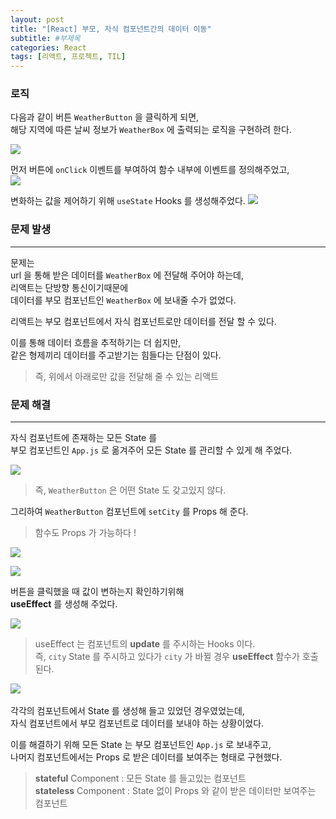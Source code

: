 ```yaml
---
layout: post
title: "[React] 부모, 자식 컴포넌트간의 데이터 이동"
subtitle: #부제목
categories: React
tags: [리액트, 프로젝트, TIL]
---
```


### 로직
다음과 같이 버튼 `WeatherButton` 을 클릭하게 되면,<br>
해당 지역에 따른 날씨 정보가 `WeatherBox` 에 출력되는 로직을 구현하려 한다.

![](https://img1.daumcdn.net/thumb/R1280x0/?scode=mtistory2&fname=https%3A%2F%2Fblog.kakaocdn.net%2Fdn%2FbDEsnK%2FbtrYdiwqSOK%2F9IKjs0HVNNUWCicXxLuBK1%2Fimg.png)

먼저 버튼에 `onClick` 이벤트를 부여하여 함수 내부에 이벤트를 정의해주었고,<br>
![](https://img1.daumcdn.net/thumb/R1280x0/?scode=mtistory2&fname=https%3A%2F%2Fblog.kakaocdn.net%2Fdn%2FbLYCnu%2FbtrYkFp1UBI%2FJKoOzSNBJLjukJfBqHtOIK%2Fimg.png)

변화하는 값을 제어하기 위해 `useState` Hooks 를 생성해주었다. 
![](https://img1.daumcdn.net/thumb/R1280x0/?scode=mtistory2&fname=https%3A%2F%2Fblog.kakaocdn.net%2Fdn%2FegBPM7%2FbtrYe0oW7xm%2FDKaWq1tXMhzoJLrXJuf9E0%2Fimg.png)

### 문제 발생
---

문제는<br>
url 을 통해 받은 데이터를 `WeatherBox` 에 전달해 주어야 하는데,<br>
리액트는 단방향 통신이기때문에<br>
데이터를 부모 컴포넌트인 `WeatherBox` 에 보내줄 수가 없었다.

리액트는 부모 컴포넌트에서 자식 컴포넌트로만 데이터를 전달 할 수 있다.<br>

이를 통해 데이터 흐름을 추적하기는 더 쉽지만,<br>
같은 형제끼리 데이터를 주고받기는 힘들다는 단점이 있다.

> 즉, 위에서 아래로만 값을 전달해 줄 수 있는 리액트

### 문제 해결
---

자식 컴포넌트에 존재하는 모든 State 를<br>
부모 컴포넌트인 `App.js` 로 옮겨주어 모든 State 를 관리할 수 있게 해 주었다.

![](https://img1.daumcdn.net/thumb/R1280x0/?scode=mtistory2&fname=https%3A%2F%2Fblog.kakaocdn.net%2Fdn%2FcU6FxD%2FbtrYqSb7e5D%2FMmWPb1gzRKHFoRclXFkJT0%2Fimg.png)

> 즉, `WeatherButton` 은 어떤 State 도 갖고있지 않다.

그리하여 `WeatherButton` 컴포넌트에 `setCity` 를 Props 해 준다.

> 함수도 Props 가 가능하다 !

![](https://img1.daumcdn.net/thumb/R1280x0/?scode=mtistory2&fname=https%3A%2F%2Fblog.kakaocdn.net%2Fdn%2Fr6z0k%2FbtrYqz47GqX%2Fvz3JLCq61OWcXpuCczMgh0%2Fimg.png)

![](https://img1.daumcdn.net/thumb/R1280x0/?scode=mtistory2&fname=https%3A%2F%2Fblog.kakaocdn.net%2Fdn%2FcyY0R3%2FbtrYqu3Tp9n%2FFkkv9D1SRWA1kWAP5k0Imk%2Fimg.png)

버튼을 클릭했을 때 값이 변하는지 확인하기위해<bR>
**useEffect** 를 생성해 주었다.

![](https://img1.daumcdn.net/thumb/R1280x0/?scode=mtistory2&fname=https%3A%2F%2Fblog.kakaocdn.net%2Fdn%2FGdDHY%2FbtrYqSb9eoQ%2FsG2PJrpokxnrscuovWD7Xk%2Fimg.png)

> useEffect 는 컴포넌트의 **update** 를 주시하는 Hooks 이다.<br>
즉, `city` State 를 주시하고 있다가 `city` 가 바뀔 경우 **useEffect** 함수가 호출된다.

![](https://blog.kakaocdn.net/dn/11u1a/btrYr9qRqBg/F1349gnVQ1Y50ck6diSAM1/img.gif)
<br>
<br>
각각의 컴포넌트에서 State 를 생성해 들고 있었던 경우였었는데,<br>
자식 컴포넌트에서 부모 컴포넌트로 데이터를 보내야 하는 상황이었다.

이를 해결하기 위해 모든 State 는 부모 컴포넌트인 `App.js` 로 보내주고,<br>
나머지 컴포넌트에서는 Props 로 받은 데이터를 보여주는 형태로 구현했다.

> **stateful** Component : 모든 State 를 들고있는 컴포넌트<bR>
**stateless** Component : State 없이 Props 와 같이 받은 데이터만 보여주는 컴포넌트
